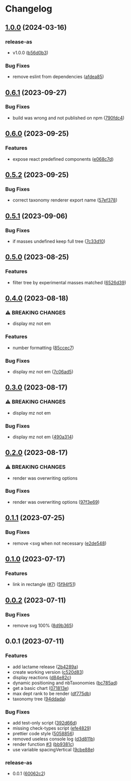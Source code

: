 # Changelog

## [1.0.0](https://github.com/cheminfo/react-tree-svg/compare/v0.6.1...v1.0.0) (2024-03-16)


### release-as

* v1.0.0 ([b56d0b3](https://github.com/cheminfo/react-tree-svg/commit/b56d0b33e993958a1c2eec3a4183a0ec2d0cd0df))


### Bug Fixes

* remove eslint from dependencies ([afdea85](https://github.com/cheminfo/react-tree-svg/commit/afdea852eaf947688757568bf3d3b0f63c31f07d))

## [0.6.1](https://github.com/cheminfo/react-tree-svg/compare/v0.6.0...v0.6.1) (2023-09-27)


### Bug Fixes

* build was wrong and not published on npm ([790fdc4](https://github.com/cheminfo/react-tree-svg/commit/790fdc40c2bf5c2d16b12a2b957f1a9b5176da54))

## [0.6.0](https://github.com/cheminfo/react-tree-svg/compare/v0.5.2...v0.6.0) (2023-09-25)


### Features

* expose react predefined components ([e068c7d](https://github.com/cheminfo/react-tree-svg/commit/e068c7d41a8cd082b62a06d45f82a3d5ff1a7e75))

## [0.5.2](https://github.com/cheminfo/react-tree-svg/compare/v0.5.1...v0.5.2) (2023-09-25)


### Bug Fixes

* correct taxonomy renderer export name ([57ef378](https://github.com/cheminfo/react-tree-svg/commit/57ef3787eb9ff33ece050ab134aabb2d1e58f383))

## [0.5.1](https://github.com/cheminfo/react-tree-svg/compare/v0.5.0...v0.5.1) (2023-09-06)


### Bug Fixes

* if masses undefined keep full tree ([7c33d10](https://github.com/cheminfo/react-tree-svg/commit/7c33d10bb2e7e733570916e9dbccf991930a5122))

## [0.5.0](https://github.com/cheminfo/react-tree-svg/compare/v0.4.0...v0.5.0) (2023-08-25)


### Features

* filter tree by experimental masses matched ([6526d39](https://github.com/cheminfo/react-tree-svg/commit/6526d39393aea8aa912e0e068281d7528656d8b7))

## [0.4.0](https://github.com/cheminfo/react-tree-svg/compare/v0.3.0...v0.4.0) (2023-08-18)


### ⚠ BREAKING CHANGES

* display mz not em

### Features

* number formatting ([85ccec7](https://github.com/cheminfo/react-tree-svg/commit/85ccec724d21a3461e6d947cb42bbf8ef05fa320))


### Bug Fixes

* display mz not em ([7c06ad5](https://github.com/cheminfo/react-tree-svg/commit/7c06ad556b816694d4202c45ed3fdb8e2414a999))

## [0.3.0](https://github.com/cheminfo/react-tree-svg/compare/v0.2.0...v0.3.0) (2023-08-17)


### ⚠ BREAKING CHANGES

* display mz not em

### Bug Fixes

* display mz not em ([490a314](https://github.com/cheminfo/react-tree-svg/commit/490a314f8e7904b3b4a8bbdeed0c0a500460a793))

## [0.2.0](https://github.com/cheminfo/react-tree-svg/compare/v0.1.1...v0.2.0) (2023-08-17)


### ⚠ BREAKING CHANGES

* render was overwriting options

### Bug Fixes

* render was overwriting options ([97f3e69](https://github.com/cheminfo/react-tree-svg/commit/97f3e6977bf3e916020094fa69df3c84fa803810))

## [0.1.1](https://github.com/cheminfo/react-tree-svg/compare/v0.1.0...v0.1.1) (2023-07-25)


### Bug Fixes

* remove &lt;svg when not necessary ([e2de548](https://github.com/cheminfo/react-tree-svg/commit/e2de54870530f8dfc7cee572638e299146e54a51))

## [0.1.0](https://github.com/cheminfo/react-tree-svg/compare/v0.0.2...v0.1.0) (2023-07-17)


### Features

* link in rectangle ([#7](https://github.com/cheminfo/react-tree-svg/issues/7)) ([5f94f51](https://github.com/cheminfo/react-tree-svg/commit/5f94f51ec6c45cf147600db442a2ee13bdb93532))

## [0.0.2](https://github.com/cheminfo/react-tree-svg/compare/v0.0.1...v0.0.2) (2023-07-11)


### Bug Fixes

* remove svg 100% ([8d9b365](https://github.com/cheminfo/react-tree-svg/commit/8d9b365ad6133460b16d3df2b25bd5e20825ed29))

## 0.0.1 (2023-07-11)


### Features

* add lactame release ([2b4289a](https://github.com/cheminfo/react-tree-svg/commit/2b4289a4db5c9ff2a30b21c072739fdf9b0fec47))
* create working version ([c520d83](https://github.com/cheminfo/react-tree-svg/commit/c520d83dca4b9ff7537cd877091b0e5ab528b43c))
* display reactions ([d84e82c](https://github.com/cheminfo/react-tree-svg/commit/d84e82c7a71a665aa70d8b1fad76a7bbbc80eb21))
* dynamic positioning and nbTaxonomies ([bc785ad](https://github.com/cheminfo/react-tree-svg/commit/bc785ad2f437dff71c6cae92f9ecd1b971769086))
* get a basic chart ([071813e](https://github.com/cheminfo/react-tree-svg/commit/071813e73a22ba84e626dc264873993ff1b9893a))
* max dept rank to be render ([df775db](https://github.com/cheminfo/react-tree-svg/commit/df775db5494c1cf30c09b3c9cd21336d4b27277e))
* taxonomy tree ([94ddada](https://github.com/cheminfo/react-tree-svg/commit/94ddada6463e9bf69b361f7ca263d9255cf5a108))


### Bug Fixes

* add test-only script ([392d66d](https://github.com/cheminfo/react-tree-svg/commit/392d66d8ec5e8bfd98fdf9181b6578160f9aed3c))
* missing check-types script ([efe4829](https://github.com/cheminfo/react-tree-svg/commit/efe48292525df7595b55a2328e98b99e7883c811))
* prettier code style ([5058856](https://github.com/cheminfo/react-tree-svg/commit/50588560f9a2dd487313bc5fd29e799e0bc8b54d))
* removed useless console log ([d3d811b](https://github.com/cheminfo/react-tree-svg/commit/d3d811ba3f78c61e2f83ac17724f98f1ff22b07d))
* render function [#3](https://github.com/cheminfo/react-tree-svg/issues/3) ([bb9381c](https://github.com/cheminfo/react-tree-svg/commit/bb9381c68d5c025fa480676b38aeeb993d10673a))
* use variable spacingVertical ([9cbe88e](https://github.com/cheminfo/react-tree-svg/commit/9cbe88e5dde392bd4feede72ccd17002417b9927))


### release-as

* 0.0.1 ([60062c2](https://github.com/cheminfo/react-tree-svg/commit/60062c250039532c58a47fb41a20e7780c5779a1))
